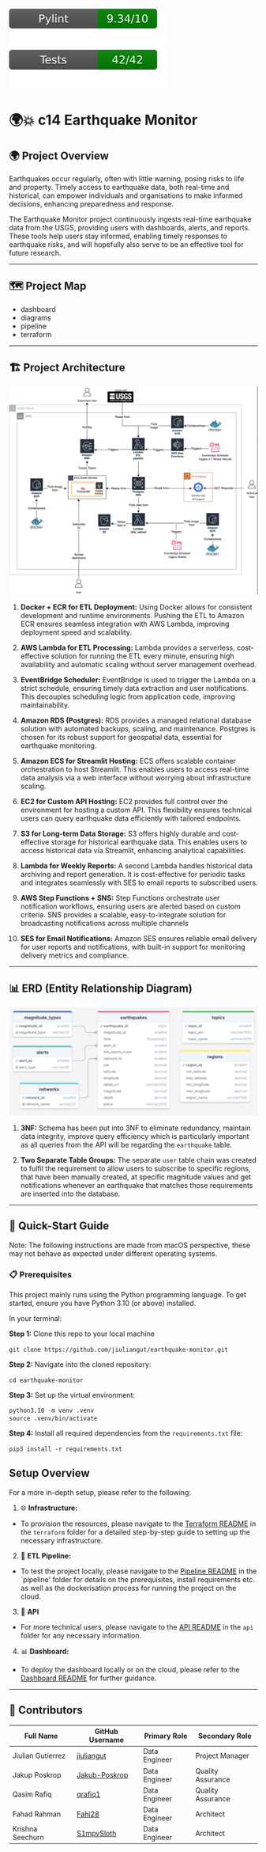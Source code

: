 ![Pylint Score](.github/badges/pylint.svg)
![Pytest Score](.github/badges/test.svg)


# 🌍💥 c14 Earthquake Monitor 

## 🌍 Project Overview

Earthquakes occur regularly, often with little warning, posing risks to life and property. Timely access to earthquake data, both real-time and historical, can empower individuals and organisations to make informed decisions, enhancing preparedness and response.

The Earthquake Monitor project continuously ingests real-time earthquake data from the USGS, providing users with dashboards, alerts, and reports. These tools help users stay informed, enabling timely responses to earthquake risks, and will hopefully also serve to be an effective tool for future research.

---

## 🗺️ Project Map

- dashboard
- diagrams
- pipeline
- terraform

---

## 🏗️ Project Architecture

![Architecture Diagram](diagrams/architecture.png)

1. **Docker + ECR for ETL Deployment:**
Using Docker allows for consistent development and runtime environments. Pushing the ETL to Amazon ECR ensures seamless integration with AWS Lambda, improving deployment speed and scalability.

2. **AWS Lambda for ETL Processing:**
Lambda provides a serverless, cost-effective solution for running the ETL every minute, ensuring high availability and automatic scaling without server management overhead.

3. **EventBridge Scheduler:**
EventBridge is used to trigger the Lambda on a strict schedule, ensuring timely data extraction and user notifications. This decouples scheduling logic from application code, improving maintainability.

4. **Amazon RDS (Postgres):**
RDS provides a managed relational database solution with automated backups, scaling, and maintenance. Postgres is chosen for its robust support for geospatial data, essential for earthquake monitoring.

5. **Amazon ECS for Streamlit Hosting:**
ECS offers scalable container orchestration to host Streamlit. This enables users to access real-time data analysis via a web interface without worrying about infrastructure scaling.

6. **EC2 for Custom API Hosting:**
EC2 provides full control over the environment for hosting a custom API. This flexibility ensures technical users can query earthquake data efficiently with tailored endpoints.

7. **S3 for Long-term Data Storage:**
S3 offers highly durable and cost-effective storage for historical earthquake data. This enables users to access historical data via Streamlit, enhancing analytical capabilities.

8. **Lambda for Weekly Reports:**
A second Lambda handles historical data archiving and report generation. It is cost-effective for periodic tasks and integrates seamlessly with SES to email reports to subscribed users.

9. **AWS Step Functions + SNS:**
Step Functions orchestrate user notification workflows, ensuring users are alerted based on custom criteria. SNS provides a scalable, easy-to-integrate solution for broadcasting notifications across multiple channels

10. **SES for Email Notifications:**
Amazon SES ensures reliable email delivery for user reports and notifications, with built-in support for monitoring delivery metrics and compliance.

---

## 📊 ERD (Entity Relationship Diagram)

![ERD Diagram](diagrams/erd.png)

1. **3NF:** Schema has been put into 3NF to eliminate redundancy, maintain data integrity, improve query efficiency which is particularly important as all queries from the API will be regarding the ```earthquake``` table.

2. **Two Separate Table Groups:** The separate ```user``` table chain was created to fulfil the requirement to allow users to subscribe to specific regions, that have been manually created, at specific magnitude values and get notifications whenever an earthquake that matches those requirements are inserted into the database.

---

## 🚀 Quick-Start Guide

Note: The following instructions are made from macOS perspective, these may not behave as expected under different operating systems.

### 📋 Prerequisites

This project mainly runs using the Python programming language. To get started, ensure you have Python 3.10 (or above) installed.

In your terminal:

**Step 1:** Clone this repo to your local machine


   ```git clone https://github.com/jiuliangut/earthquake-monitor.git```


**Step 2:** Navigate into the cloned repository:


   ```cd earthquake-monitor```


**Step 3:** Set up the virtual environment:


   ```
   python3.10 -m venv .venv
   source .venv/bin/activate
   ```

**Step 4:** Install all required dependencies from the `requirements.txt` file:


   ```pip3 install -r requirements.txt```


## Setup Overview

For a more in-depth setup, please refer to the following:

1. 🌐 **Infrastructure:**
  - To provision the resources, please navigate to the [Terraform README](./terraform/README.md) in the `terraform` folder for a detailed step-by-step guide to setting up the necessary infrastructure.

2. 🔄 **ETL Pipeline:**
  - To test the project locally, please navigate to the [Pipeline README](./pipeline/README.md) in the `pipeline' folder for details on the prerequisites, install requirements etc. as well as the dockerisation process for running the project on the cloud.


3. 🔌 **API**
  - For more technical users, please navigate to the [API README](./api/README.md) in the `api` folder for any necessary information.


4. 📊 **Dashboard:**
  - To deploy the dashboard locally or on the cloud, please refer to the [Dashboard README](./dashboard/README.md) for further guidance.

---

## 👥 Contributors

| Full Name          | GitHub Username                                           | Primary Role  | Secondary Role       |
|--------------------|-----------------------------------------------------------|---------------|----------------------|
| Jiulian Gutierrez  | [jiuliangut](https://github.com/jiuliangut)               | Data Engineer | Project Manager      |
| Jakup Poskrop      | [Jakub-Poskrop](https://github.com/Jakub-Poskrop)         | Data Engineer | Quality Assurance    |
| Qasim Rafiq        | [qrafiq1](https://github.com/qrafiq1)                     | Data Engineer | Quality Assurance    |
| Fahad Rahman       | [Fahi28](https://github.com/Fahi28)                       | Data Engineer | Architect            |
| Krishna Seechurn   | [S1mpySloth](https://github.com/S1mpySloth)               | Data Engineer | Architect            |
